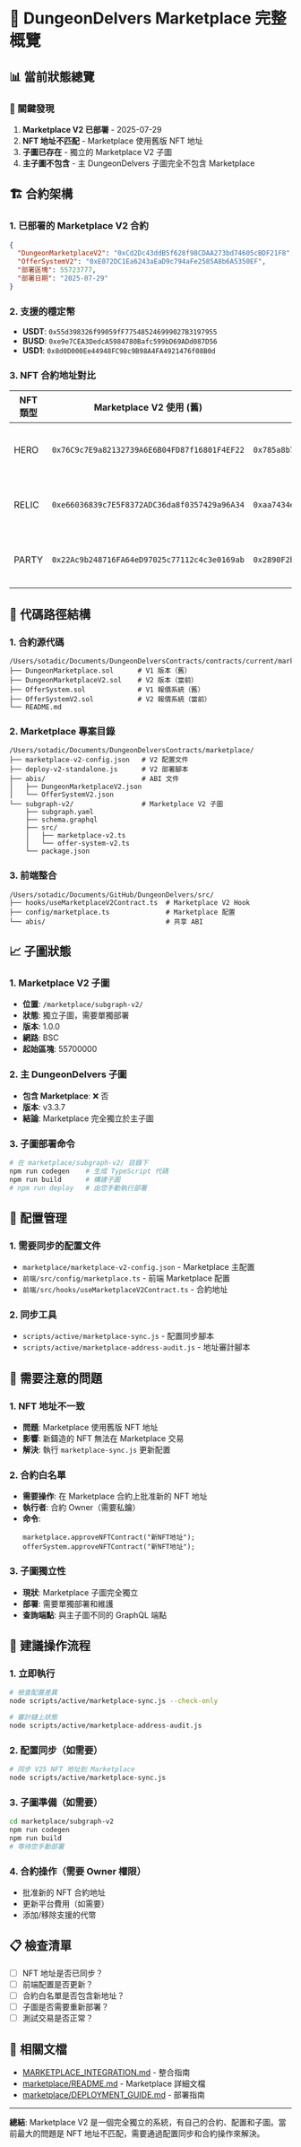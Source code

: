 # 🛒 DungeonDelvers Marketplace 完整概覽

## 📊 當前狀態總覽

### 🔴 關鍵發現
1. **Marketplace V2 已部署** - 2025-07-29
2. **NFT 地址不匹配** - Marketplace 使用舊版 NFT 地址
3. **子圖已存在** - 獨立的 Marketplace V2 子圖
4. **主子圖不包含** - 主 DungeonDelvers 子圖完全不包含 Marketplace

## 🏗️ 合約架構

### 1. 已部署的 Marketplace V2 合約
```json
{
  "DungeonMarketplaceV2": "0xCd2Dc43ddB5f628f98CDAA273bd74605cBDF21F8",
  "OfferSystemV2": "0xE072DC1Ea6243aEaD9c794aFe2585A8b6A5350EF",
  "部署區塊": 55723777,
  "部署日期": "2025-07-29"
}
```

### 2. 支援的穩定幣
- **USDT**: `0x55d398326f99059fF775485246999027B3197955`
- **BUSD**: `0xe9e7CEA3DedcA5984780Bafc599bD69ADd087D56`
- **USD1**: `0x8d0D000Ee44948FC98c9B98A4FA4921476f08B0d`

### 3. NFT 合約地址對比

| NFT 類型 | Marketplace V2 使用 (舊) | V25 主合約 (新) | 狀態 |
|---------|------------------------|----------------|------|
| HERO | `0x76C9c7E9a82132739A6E6B04FD87f16801F4EF22` | `0x785a8b7d7b2E64c5971D8f548a45B7db3CcA5797` | ❌ 不匹配 |
| RELIC | `0xe66036839c7E5F8372ADC36da8f0357429a96A34` | `0xaa7434e77343cd4AaE7dDea2f19Cb86232727D0d` | ❌ 不匹配 |
| PARTY | `0x22Ac9b248716FA64eD97025c77112c4c3e0169ab` | `0x2890F2bFe5ff4655d3096eC5521be58Eba6fAE50` | ❌ 不匹配 |

## 📁 代碼路徑結構

### 1. 合約源代碼
```
/Users/sotadic/Documents/DungeonDelversContracts/contracts/current/marketplace/
├── DungeonMarketplace.sol      # V1 版本（舊）
├── DungeonMarketplaceV2.sol    # V2 版本（當前）
├── OfferSystem.sol             # V1 報價系統（舊）
├── OfferSystemV2.sol           # V2 報價系統（當前）
└── README.md
```

### 2. Marketplace 專案目錄
```
/Users/sotadic/Documents/DungeonDelversContracts/marketplace/
├── marketplace-v2-config.json   # V2 配置文件
├── deploy-v2-standalone.js      # V2 部署腳本
├── abis/                        # ABI 文件
│   ├── DungeonMarketplaceV2.json
│   └── OfferSystemV2.json
└── subgraph-v2/                 # Marketplace V2 子圖
    ├── subgraph.yaml
    ├── schema.graphql
    ├── src/
    │   ├── marketplace-v2.ts
    │   └── offer-system-v2.ts
    └── package.json
```

### 3. 前端整合
```
/Users/sotadic/Documents/GitHub/DungeonDelvers/src/
├── hooks/useMarketplaceV2Contract.ts  # Marketplace V2 Hook
├── config/marketplace.ts              # Marketplace 配置
└── abis/                              # 共享 ABI
```

## 📈 子圖狀態

### 1. Marketplace V2 子圖
- **位置**: `/marketplace/subgraph-v2/`
- **狀態**: 獨立子圖，需要單獨部署
- **版本**: 1.0.0
- **網路**: BSC
- **起始區塊**: 55700000

### 2. 主 DungeonDelvers 子圖
- **包含 Marketplace**: ❌ 否
- **版本**: v3.3.7
- **結論**: Marketplace 完全獨立於主子圖

### 3. 子圖部署命令
```bash
# 在 marketplace/subgraph-v2/ 目錄下
npm run codegen    # 生成 TypeScript 代碼
npm run build      # 構建子圖
# npm run deploy   # 由您手動執行部署
```

## 🔧 配置管理

### 1. 需要同步的配置文件
- `marketplace/marketplace-v2-config.json` - Marketplace 主配置
- `前端/src/config/marketplace.ts` - 前端 Marketplace 配置
- `前端/src/hooks/useMarketplaceV2Contract.ts` - 合約地址

### 2. 同步工具
- `scripts/active/marketplace-sync.js` - 配置同步腳本
- `scripts/active/marketplace-address-audit.js` - 地址審計腳本

## 🚨 需要注意的問題

### 1. NFT 地址不一致
- **問題**: Marketplace 使用舊版 NFT 地址
- **影響**: 新鑄造的 NFT 無法在 Marketplace 交易
- **解決**: 執行 `marketplace-sync.js` 更新配置

### 2. 合約白名單
- **需要操作**: 在 Marketplace 合約上批准新的 NFT 地址
- **執行者**: 合約 Owner（需要私鑰）
- **命令**: 
  ```solidity
  marketplace.approveNFTContract("新NFT地址");
  offerSystem.approveNFTContract("新NFT地址");
  ```

### 3. 子圖獨立性
- **現狀**: Marketplace 子圖完全獨立
- **部署**: 需要單獨部署和維護
- **查詢端點**: 與主子圖不同的 GraphQL 端點

## 🎯 建議操作流程

### 1. 立即執行
```bash
# 檢查配置差異
node scripts/active/marketplace-sync.js --check-only

# 審計鏈上狀態
node scripts/active/marketplace-address-audit.js
```

### 2. 配置同步（如需要）
```bash
# 同步 V25 NFT 地址到 Marketplace
node scripts/active/marketplace-sync.js
```

### 3. 子圖準備（如需要）
```bash
cd marketplace/subgraph-v2
npm run codegen
npm run build
# 等待您手動部署
```

### 4. 合約操作（需要 Owner 權限）
- 批准新的 NFT 合約地址
- 更新平台費用（如需要）
- 添加/移除支援的代幣

## 📋 檢查清單

- [ ] NFT 地址是否已同步？
- [ ] 前端配置是否更新？
- [ ] 合約白名單是否包含新地址？
- [ ] 子圖是否需要重新部署？
- [ ] 測試交易是否正常？

## 🔗 相關文檔

- [MARKETPLACE_INTEGRATION.md](./MARKETPLACE_INTEGRATION.md) - 整合指南
- [marketplace/README.md](./marketplace/README.md) - Marketplace 詳細文檔
- [marketplace/DEPLOYMENT_GUIDE.md](./marketplace/DEPLOYMENT_GUIDE.md) - 部署指南

---

**總結**: Marketplace V2 是一個完全獨立的系統，有自己的合約、配置和子圖。當前最大的問題是 NFT 地址不匹配，需要通過配置同步和合約操作來解決。